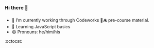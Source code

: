 ### Hi there 👋 

- 🔭 I’m currently working through Codeworks 🥾⛺️ pre-course material.
- 🌱 Learning JavaScript basics
- 😄 Pronouns: he/him/his

:octocat:

<!--
**hazim/hazim** is a ✨ _special_ ✨ repository because its `README.md` (this file) appears on your GitHub profile.

Here are some ideas to get you started:

- 🔭 I’m currently working on ...
- 🌱 I’m currently learning ...
- 👯 I’m looking to collaborate on ...
- 🤔 I’m looking for help with ...
- 💬 Ask me about ...
- 📫 How to reach me: ...
- 😄 Pronouns: ...
- ⚡ Fun fact: ...
-->
